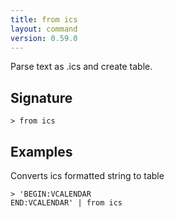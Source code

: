```yaml
---
title: from ics
layout: command
version: 0.59.0
---
```


Parse text as .ics and create table.

## Signature

```> from ics ```

## Examples

Converts ics formatted string to table
```shell
> 'BEGIN:VCALENDAR
END:VCALENDAR' | from ics
```

